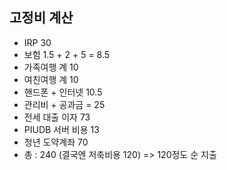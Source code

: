 ## 고정비 계산

- IRP 30
- 보험 1.5 + 2 + 5 = 8.5
- 가족여행 계 10
- 여친여행 계 10
- 핸드폰 + 인터넷  10.5
- 관리비 + 공과금 = 25 
- 전세 대출 이자 73
- PIUDB 서버 비용 13
- 청년 도약계좌 70
- 총 : 240 (결국엔 저축비용 120) => 120정도 순 지출